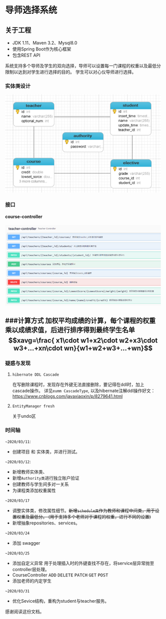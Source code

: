 # 导师选择系统

## 关于工程
- JDK 1.11、Maven 3.2、Mysql8.0
- 使用Spring Boot作为核心框架
- 包含REST API

系统支持多个导师及学生的双向选择，导师可以设置每一门课程的权重以及最低分限制以达到对学生进行选择的目的。
学生可以对心仪导师进行选择。

### 实体类设计
![DataBaseDesign](./docs/database_design.png)
### 接口
#### course-controller
![CourseController](./docs/TeacherController.png)

###计算方式
加权平均成绩的计算，每个课程的权重乘以成绩求值，后进行排序得到最终学生名单  
$$xavg=\frac{ x1\cdot w1+x2\cdot w2+x3\cdot w3+...+xn\cdot wn}{w1+w2+w3+...+wn}$$
---

### 疑惑与发现
1. `hibernate DDL Cascade`  

    在写删除课程时，发现存在外键无法直接删除，要记得在ddl时，加上cascade操作。
    详见`eumm CascadeType`,
    以及hibernate注解ddl操作好文：https://www.cnblogs.com/javaxiaoxin/p/8279641.html
2.  `EntityManager fresh`

    关于undo区 

### 时间轴
`~2020/03/11`:  
- 创建项目 和 实体类，并进行测试。

`~2020/03/12`:  
- 新增教师实体类、  
- 新增`Authority类`进行独立账户验证   
- 创建教师与学生间多对一关系  
- 为课程类添加权重属性

`~2020/03/17`  
- 调整实体类，修改属性细节。~~新增`schedule类`作为教师和课程中间类，用于设置权重及最低分。
(用于支持多个老师对于课程的权重，进行不同的设置)~~  
- 新增抽象repositories、services。

`~2020/03/24`
- 添加 swagger

`~2020/03/25`
- 添加自定义异常 用于处理插入时的外键查找不存在，将service层异常抛至controller层处理。
- CourseController <KBD>ADD</KBD> <KBD>DELETE</KBD> <KBD>PATCH</KBD> <KBD>GET</KBD> <KBD>POST</KBD> 
- 添加老师的内定学生

`~2020/03/31`
- 优化Sevice结构，重构为student与teacher服务。

感谢阅读这份文档。
